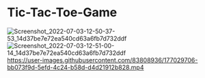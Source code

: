 # Tic-Tac-Toe-Game
![Screenshot_2022-07-03-12-50-37-53_14d37be7e72ea540cd63a6fb7d732ddf](https://user-images.githubusercontent.com/83808936/177029651-0c58a42e-b792-4eb9-b6f2-bdfb5d3d2641.jpg)
![Screenshot_2022-07-03-12-51-00-14_14d37be7e72ea540cd63a6fb7d732ddf](https://user-images.githubusercontent.com/83808936/177029697-3390fe7e-5606-486d-ab10-e1e3db4e9ee8.jpg)
https://user-images.githubusercontent.com/83808936/177029706-bb073f9d-5efd-4c24-b58d-d4d21912b828.mp4

